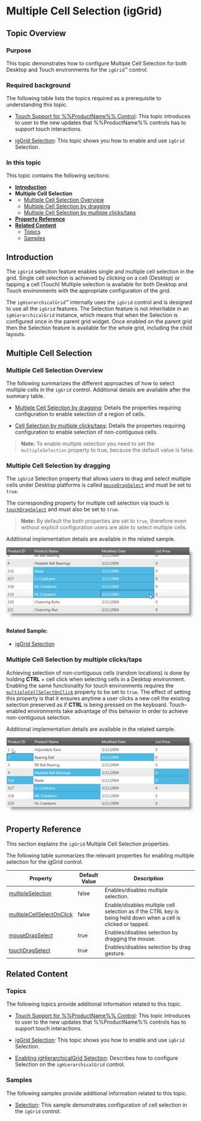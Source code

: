 ﻿<!--
|metadata|
{
    "fileName": "iggrid-multiple-cell-selection",
    "controlName": "igGrid",
    "tags": []
}
|metadata|
-->

# Multiple Cell Selection (igGrid)

## Topic Overview

### Purpose

This topic demonstrates how to configure Multiple Cell Selection for both Desktop and Touch environments for the `igGrid`™ control.

### Required background

The following table lists the topics required as a prerequisite to understanding this topic.

- [Touch Support for %%ProductName%% Control](Touch-Support-for-NetAdvantage-for-jQuery-Controls.html): This topic introduces to user to the new updates that %%ProductName%% controls has to support touch interactions.

- [igGrid Selection](igGrid-Selection-Overview.html): This topic shows you how to enable and use `igGrid` Selection.


### In this topic

This topic contains the following sections:

-   [**Introduction**](#introduction)
-   **Multiple Cell Selection**
-   -   [Multiple Cell Selection Overview](#overview)
    -   [Multiple Cell Selection by dragging](#dragging)
    -   [Multiple Cell Selection by multiple clicks/taps](#clicks-taps)
-   [**Property Reference**](#property-reference)
-   [**Related Content**](#related-content)
    -   [Topics](#topics)
    -   [Samples](#samples)



## <a id="introduction"></a> Introduction

The `igGrid` selection feature enables single and multiple cell selection in the grid. Single cell selection is achieved by clicking on a cell (Desktop) or tapping a cell (Touch) Multiple selection is available for both Desktop and Touch environments with the appropriate configuration of the grid.

The `igHierarchicalGrid`™ internally uses the `igGrid` control and is designed to use all the `igGrid` features. The Selection feature is not inheritable in an `igHierarchicalGrid` instance, which means that when the Selection is configured once in the parent grid widget. Once enabled on the parent grid then the Selection feature is available for the whole grid, including the child layouts.



## Multiple Cell Selection

### <a id="overview"></a> Multiple Cell Selection Overview

The following summarizes the different approaches of how to select multiple cells in the `igGrid` control. Additional details are available after the summary table.

- [Multiple Cell Selection by dragging](#dragging): Details the properties requiring configuration to enable selection of a region of cells.

- [Cell Selection by multiple clicks/taps](#clicks-taps): Details the properties requiring configuration to enable selection of non-contiguous cells.


> **Note:** To enable multiple selection you need to set the `multipleSelection` property to true, because the default value is false.


### <a id="dragging"></a> Multiple Cell Selection by dragging

The `igGrid` Selection property that allows users to drag and select multiple cells under Desktop platforms is called [`mouseDragSelect`](%%jQueryApiUrl%%/ui.iggridselection#options:mouseDragSelect) and must be set to `true`.

The corresponding property for multiple cell selection via touch is [`touchDragSelect`](%%jQueryApiUrl%%/ui.iggridselection#options:touchDragSelect) and must also be set to `true`.

> **Note:** By default the both properties are set to `true`, therefore even without explicit configuration users are able to select multiple cells.

Additional implementation details are available in the related sample.

![](images/02_igGrid_MultipleCellSelection_1.png)

#### Related Sample:

-   [igGrid Selection](%%SamplesUrl%%/grid/selection)



### <a id="clicks-taps"></a> Multiple Cell Selection by multiple clicks/taps

Achieving selection of non-contiguous cells (random locations) is done by holding **CTRL** + cell click when selecting cells in a Desktop environment. Enabling the same functionality for touch environments requires the [`multipleCellSelectOnClick`](%%jQueryApiUrl%%/ui.iggridselection#options:multipleCellSelectOnClick) property to be set to `true`. The effect of setting this property is that it ensures anytime a user clicks a new cell the existing selection preserved as if **CTRL** is being pressed on the keyboard. Touch-enabled environments take advantage of this behavior in order to achieve non-contiguous selection.

Additional implementation details are available in the related sample.

![](images/02_igGrid_MultipleCellSelection_2.png)



## <a id="property-reference"></a> Property Reference

This section explains the `igGrid` Multiple Cell Selection properties.

The following table summarizes the relevant properties for enabling multiple selection for the igGrid control.

Property | Default Value | Description
---|---|---
[multipleSelection](%%jQueryApiUrl%%/ui.iggridselection#options:multipleSelection) | false | Enables/disables multiple selection.
[multipleCellSelectOnClick](%%jQueryApiUrl%%/ui.iggridselection#options:multipleCellSelectOnClick) | false | Enable/disables multiple cell selection as if the CTRL key is being held down when a cell is clicked or tapped.
[mouseDragSelect](%%jQueryApiUrl%%/ui.iggridselection#options:mouseDragSelect) | true | Enables/disables selection by dragging the mouse.
[touchDragSelect](%%jQueryApiUrl%%/ui.iggridselection#options:touchDragSelect) | true | Enables/disables selection by drag gesture.




## <a id="related-content"></a> Related Content

### <a id="topics"></a> Topics

The following topics provide additional information related to this topic.

- [Touch Support for %%ProductName%% Control](Touch-Support-for-NetAdvantage-for-jQuery-Controls.html): This topic introduces to user to the new updates that %%ProductName%% controls has to support touch interactions.

- [igGrid Selection](igGrid-Selection-Overview.html): This topic shows you how to enable and use `igGrid` Selection.

- [Enabling igHierarchicalGrid Selection](jQuery-igHierarchical-Grid-Selection-Overview.html): Describes how to configure Selection on the `igHierarchicalGrid` control.


### <a id="samples"></a> Samples

The following samples provide additional information related to this topic.

- [Selection](%%SamplesUrl%%/grid/selection): This sample demonstrates configuration of cell selection in the `igGrid` control.





 

 


